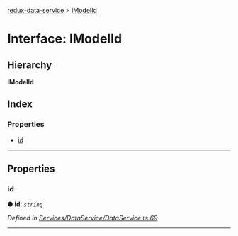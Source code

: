 [redux-data-service](../README.md) > [IModelId](../interfaces/imodelid.md)

# Interface: IModelId

## Hierarchy

**IModelId**

## Index

### Properties

* [id](imodelid.md#id)

---

## Properties

<a id="id"></a>

###  id

**● id**: *`string`*

*Defined in [Services/DataService/DataService.ts:69](https://github.com/Rediker-Software/redux-data-service/blob/c6db69b/src/Services/DataService/DataService.ts#L69)*

___

